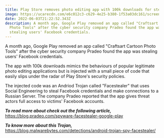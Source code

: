 ```yaml
---
title: Play Store removes photo editing app with 100k downloads for stealing passwords
image: https://ucarecdn.com/e6c012c3-c629-4e25-b380-1f53a03dc161/screenshot-2022-05-21-at-12-07-48-google-app-security-alert.webp-webp-image-1024-c397-576-pixels.webp
date: 2022-06-03T21:22:52.343Z
description: A month ago, Google Play removed an app called "Craftsart Cartoon
  Photo Tools" after the cyber security company Pradeo found the app was
  stealing users' Facebook credentials.
---
```

A month ago, Google Play removed an app called "Craftsart Cartoon Photo Tools" after the cyber security company Pradeo found the app was stealing users' Facebook credentials. 

The app with 100k downloads mimics the behaviours of popular legitimate photo editing applications but is injected with a small piece of code that easily slips under the radar of Play Store's security policies. 

The injected code was an Andriod Trojan called "Facestealer" that uses Social Engineering to steal Facebook credentials and make connections to a Russian Server. The company Pradeo reported that the app gives threat actors full access to victims' Facebook accounts. 

***To read more about check out the following article,***
<https://blog.pradeo.com/spyware-facestealer-google-play>

***To know more about this Trojan,***
[https://blog.malwarebytes.com/detections/android-trojan-spy-facestealer/ ](https://blog.malwarebytes.com/detections/android-trojan-spy-facestealer/)